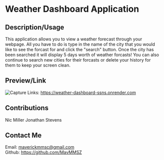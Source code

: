 # Weather Dashboard Application
## Description/Usage
This application allows you to view a weather forecast through your webpage. All you have to do is type in the name of the city that you would like to see the forcast for and click the "search" button. Once the city has been searched it will display 5 days worth of weather forcasts! You can also continue to search new cities for their forcasts or delete your history for them to keep your screen clean.
## Preview/Link
![Capture](https://github.com/user-attachments/assets/dde7ba01-c94f-4c3e-8318-b05057e2af25)
Links: https://weather-dashboard-ssns.onrender.com
## Contributions
Nic Miller
Jonathan Stevens
## Contact Me
Email: maverickmmsc@gmail.com <br>
Github: https://github.com/MavMMSZ
